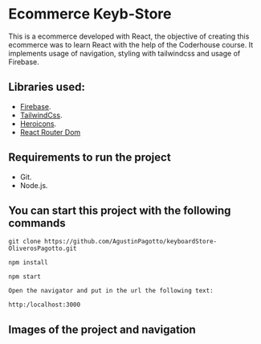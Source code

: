 # Ecommerce Keyb-Store
This is a ecommerce developed with React, the objective of creating this ecommerce was to learn React with the help of the Coderhouse course.
It implements usage of navigation, styling with tailwindcss and usage of Firebase.

## Libraries used:
- [Firebase](https://firebase.google.com/?hl=es).
- [TailwindCss](https://tailwindcss.com/).
- [Heroicons](https://heroicons.com/).
- [React Router Dom](https://reactrouter.com/en/main)

## Requirements to run the project

- Git.
- Node.js.


## You can start this project with the following commands
```
git clone https://github.com/AgustinPagotto/keyboardStore-OliverosPagotto.git 
 ```

``` 
npm install 
```

``` 
npm start 
```

`Open the navigator and put in the url the following text: `
```
http:/localhost:3000
```

## Images of the project and navigation
